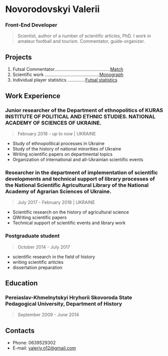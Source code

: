 # Novorodovskyi Valerii #  

### Front-End Developer  ###  

>Scientist, author of a number of scientific articles, PhD. I work in amateur football and tourism. Commentator, guide-organizer.

## Projects ##
1. Futsal Commentator............................................[Match](https://v9ky.in.ua/2022-23_Zima_Kyiv_Super_Liga_Centre/video/match/15540)
2. Scientific work ...........................................[Monograph](https://ipiend.gov.ua/publication/novorodovskyj-v-v-natsionalni-menshyny-ukrainy-v-politychnykh-protsesakh-1945-1991-naukovyj-dyskurs-monohrafiia/)
3. Individual player statistics ..............[Futsal statistics](https://v9ky.in.ua/2022-23_Zima_Kyiv_Super_Liga_Centre/players_match_stat/match/15535)

## Work Experience ##

### Junior researcher of the Department of ethnopolitics of KURAS INSTITUTE OF POLITICAL AND ETHNIC STUDIES. NATIONAL ACADEMY OF SCIENCES OF UKRAINE. ###

>February 2018 - up to now | UKRAINE

* Study of ethnopolitical processes in Ukraine
* Study of the history of national minorities of Ukraine
* Writing scientific papers on departmental topics
* Organization of international and all-Ukrainian scientific events

### Researcher in the department of implementation of scientific developments and technical support of library processes of the National Scientific Agricultural Library of the National Academy of Agrarian Sciences of Ukraine. ###

>July 2017 - February 2018 | UKRAINE

* Scientific research on the history of agricultural science
* QWriting scientific papers
* Technical support of scientific events and library work

### Postgraduate student ###

>October 2014 - July 2017

* scientific research in the field of history
* writing scientific articles
* dissertation preparation

## Education ##

### Pereiaslav-Khmelnytskyi Hryhorii Skovoroda State Pedagogical University, Department of History ###

>September 2009 - June 2014

## Contacts ##
* Phone: 0639529302
* E-mail: valeriy.n12@gmail.com



